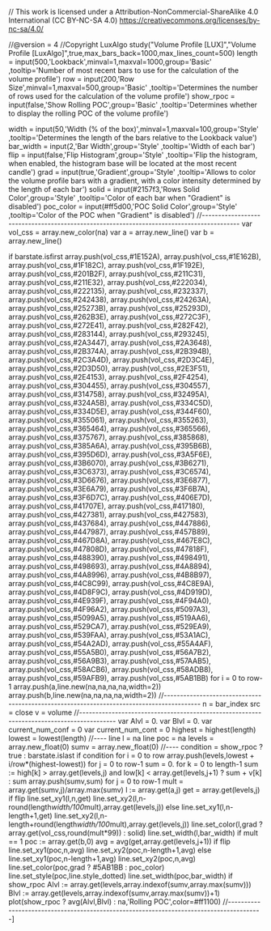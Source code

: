 // This work is licensed under a Attribution-NonCommercial-ShareAlike 4.0 International (CC BY-NC-SA 4.0) https://creativecommons.org/licenses/by-nc-sa/4.0/

//@version = 4
//Copyright LuxAlgo
study("Volume Profile [LUX]","Volume Profile [LuxAlgo]",true,max_bars_back=1000,max_lines_count=500)
length    = input(500,'Lookback',minval=1,maxval=1000,group='Basic'
  ,tooltip='Number of most recent bars to use for the calculation of the volume profile')
row       = input(200,'Row Size',minval=1,maxval=500,group='Basic'
  ,tooltip='Determines the number of rows used for the calculation of the volume profile')
show_rpoc = input(false,'Show Rolling POC',group='Basic'
  ,tooltip='Determines whether to display the rolling POC of the volume profile')

width     = input(50,'Width (% of the box)',minval=1,maxval=100,group='Style'
  ,tooltip='Determines the length of the bars relative to the Lookback value')
bar_width = input(2,'Bar Width',group='Style'
  ,tooltip='Width of each bar')
flip      = input(false,'Flip Histogram',group='Style'
  ,tooltip='Flip the histogram, when enabled, the histogram base will be located at the most recent candle')
grad      = input(true,'Gradient',group='Style'
  ,tooltip='Allows to color the volume profile bars with a gradient, with a color intensity determined by the length of each bar')
solid     = input(#2157f3,'Rows Solid Color',group='Style'
  ,tooltip='Color of each bar when "Gradient" is disabled')
poc_color = input(#ff5d00,'POC Solid Color',group='Style'
  ,tooltip='Color of the POC when "Gradient" is disabled')
//-----------------------------------------------------------------------------------------
var vol_css = array.new_color(na)
var a = array.new_line()
var b = array.new_line()

if barstate.isfirst
    array.push(vol_css,#1E152A), array.push(vol_css,#1E162B), array.push(vol_css,#1F182C), array.push(vol_css,#1F192E), array.push(vol_css,#201B2F), array.push(vol_css,#211C31), array.push(vol_css,#211E32), array.push(vol_css,#222034), array.push(vol_css,#222135), array.push(vol_css,#232337), array.push(vol_css,#242438), array.push(vol_css,#24263A), array.push(vol_css,#25273B), array.push(vol_css,#25293D), array.push(vol_css,#262B3E), array.push(vol_css,#272C3F), array.push(vol_css,#272E41), array.push(vol_css,#282F42), array.push(vol_css,#283144), array.push(vol_css,#293245), array.push(vol_css,#2A3447), array.push(vol_css,#2A3648), array.push(vol_css,#2B374A), array.push(vol_css,#2B394B), array.push(vol_css,#2C3A4D), array.push(vol_css,#2D3C4E), array.push(vol_css,#2D3D50), array.push(vol_css,#2E3F51), array.push(vol_css,#2E4153), array.push(vol_css,#2F4254), array.push(vol_css,#304455), array.push(vol_css,#304557), array.push(vol_css,#314758), array.push(vol_css,#32495A), array.push(vol_css,#324A5B), array.push(vol_css,#334C5D), array.push(vol_css,#334D5E), array.push(vol_css,#344F60), array.push(vol_css,#355061), array.push(vol_css,#355263), array.push(vol_css,#365464), array.push(vol_css,#365566), array.push(vol_css,#375767), array.push(vol_css,#385868), array.push(vol_css,#385A6A), array.push(vol_css,#395B6B), array.push(vol_css,#395D6D), array.push(vol_css,#3A5F6E), array.push(vol_css,#3B6070), array.push(vol_css,#3B6271), array.push(vol_css,#3C6373), array.push(vol_css,#3C6574), array.push(vol_css,#3D6676), array.push(vol_css,#3E6877), array.push(vol_css,#3E6A79), array.push(vol_css,#3F6B7A), array.push(vol_css,#3F6D7C), array.push(vol_css,#406E7D), array.push(vol_css,#41707E), array.push(vol_css,#417180), array.push(vol_css,#427381), array.push(vol_css,#427583), array.push(vol_css,#437684), array.push(vol_css,#447886), array.push(vol_css,#447987), array.push(vol_css,#457B89), array.push(vol_css,#467D8A), array.push(vol_css,#467E8C), array.push(vol_css,#47808D), array.push(vol_css,#47818F), array.push(vol_css,#488390), array.push(vol_css,#498491), array.push(vol_css,#498693), array.push(vol_css,#4A8894), array.push(vol_css,#4A8996), array.push(vol_css,#4B8B97), array.push(vol_css,#4C8C99), array.push(vol_css,#4C8E9A), array.push(vol_css,#4D8F9C), array.push(vol_css,#4D919D), array.push(vol_css,#4E939F), array.push(vol_css,#4F94A0), array.push(vol_css,#4F96A2), array.push(vol_css,#5097A3), array.push(vol_css,#5099A5), array.push(vol_css,#519AA6), array.push(vol_css,#529CA7), array.push(vol_css,#529EA9), array.push(vol_css,#539FAA), array.push(vol_css,#53A1AC), array.push(vol_css,#54A2AD), array.push(vol_css,#55A4AF), array.push(vol_css,#55A5B0), array.push(vol_css,#56A7B2), array.push(vol_css,#56A9B3), array.push(vol_css,#57AAB5), array.push(vol_css,#58ACB6), array.push(vol_css,#58ADB8), array.push(vol_css,#59AFB9), array.push(vol_css,#5AB1BB)
    for i = 0 to row-1
        array.push(a,line.new(na,na,na,na,width=2))
    array.push(b,line.new(na,na,na,na,width=2))
//-----------------------------------------------------------------------------------------
n = bar_index
src = close
v = volume
//-----------------------------------------------------------------------------------------
var Alvl = 0.
var Blvl = 0.
var current_num_conf = 0
var current_num_cont = 0
highest = highest(length)
lowest = lowest(length)
//----
line l = na
line poc = na
levels = array.new_float(0)
sumv = array.new_float(0)
//----
condition = show_rpoc ? true : barstate.islast
if condition
    for i = 0 to row
        array.push(levels,lowest + i/row*(highest-lowest))
    for j = 0 to row-1
        sum = 0.
        for k = 0 to length-1
            sum := high[k] > array.get(levels,j) and low[k] < array.get(levels,j+1) ?
              sum + v[k] : sum
        array.push(sumv,sum)
    for j = 0 to row-1
        mult = array.get(sumv,j)/array.max(sumv)
        l := array.get(a,j)
        get = array.get(levels,j)
        if flip
            line.set_xy1(l,n,get)
            line.set_xy2(l,n-round(length*width/100*mult),array.get(levels,j))
        else
            line.set_xy1(l,n-length+1,get)
            line.set_xy2(l,n-length+round(length*width/100*mult),array.get(levels,j))
        line.set_color(l,grad ? array.get(vol_css,round(mult*99)) : solid)
        line.set_width(l,bar_width)
        if mult == 1
            poc := array.get(b,0)
            avg = avg(get,array.get(levels,j+1))
            if flip
                line.set_xy1(poc,n,avg)
                line.set_xy2(poc,n-length+1,avg)
            else
                line.set_xy1(poc,n-length+1,avg)
                line.set_xy2(poc,n,avg)
            line.set_color(poc,grad ? #5AB1BB : poc_color)
            line.set_style(poc,line.style_dotted)
            line.set_width(poc,bar_width)
    if show_rpoc
        Alvl := array.get(levels,array.indexof(sumv,array.max(sumv)))
        Blvl := array.get(levels,array.indexof(sumv,array.max(sumv))+1)
plot(show_rpoc ? avg(Alvl,Blvl) : na,'Rolling POC',color=#ff1100) 
//----------------------------------------------------------------------------------------]